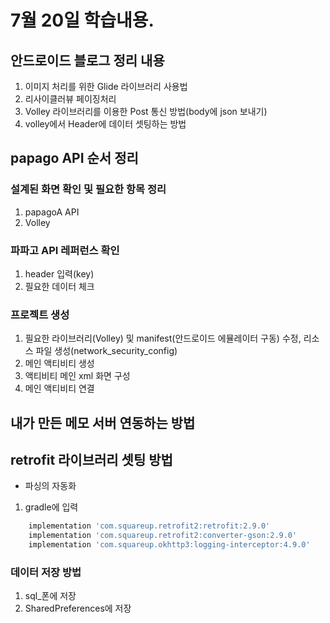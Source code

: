# 7월 20일 학습내용.

## 안드로이드 블로그 정리 내용
1. 이미지 처리를 위한 Glide 라이브러리 사용법
2. 리사이클러뷰 페이징처리
3. Volley 라이브러리를 이용한 Post 통신 방법(body에 json 보내기)
4. volley에서 Header에 데이터 셋팅하는 방법

## papago API 순서 정리

### 설계된 화면 확인 및 필요한 항목 정리
1. papagoA API
2. Volley

### 파파고 API 레퍼런스 확인
1. header 입력(key)
2. 필요한 데이터 체크

### 프로젝트 생성
1. 필요한 라이브러리(Volley) 및 manifest(안드로이드 에뮬레이터 구동) 수정, 리소스 파일 생성(network_security_config)
2. 메인 액티비티 생성
3. 액티비티 메인 xml 화면 구성
4. 메인 액티비티 연결


## 내가 만든 메모 서버 연동하는 방법

## retrofit 라이브러리 셋팅 방법
- 파싱의 자동화
1. gradle에 입력
```gradle
    implementation 'com.squareup.retrofit2:retrofit:2.9.0'
    implementation 'com.squareup.retrofit2:converter-gson:2.9.0'
    implementation 'com.squareup.okhttp3:logging-interceptor:4.9.0'
```


### 데이터 저장 방법
1. sql_폰에 저장
2. SharedPreferences에 저장

